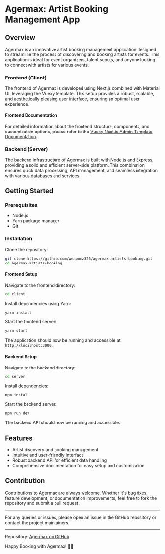 # Agermax: Artist Booking Management App

## Overview

Agermax is an innovative artist booking management application designed to streamline the process of discovering and booking artists for events. This application is ideal for event organizers, talent scouts, and anyone looking to connect with artists for various events.

### Frontend (Client)

The frontend of Agermax is developed using Next.js combined with Material UI, leveraging the Vuexy template. This setup provides a robust, scalable, and aesthetically pleasing user interface, ensuring an optimal user experience. 

#### Frontend Documentation
For detailed information about the frontend structure, components, and customization options, please refer to the [Vuexy Next.js Admin Template Documentation](https://demos.pixinvent.com/vuexy-nextjs-admin-template/documentation/guide/).

### Backend (Server)

The backend infrastructure of Agermax is built with Node.js and Express, providing a solid and efficient server-side platform. This combination ensures quick data processing, API management, and seamless integration with various databases and services.

## Getting Started

### Prerequisites

- Node.js
- Yarn package manager
- Git

### Installation

Clone the repository:

```bash
git clone https://github.com/weaponz326/agermax-artists-booking.git
cd agermax-artists-booking
```

#### Frontend Setup

Navigate to the frontend directory:

```bash
cd client
```

Install dependencies using Yarn:

```bash
yarn install
```

Start the frontend server:

```bash
yarn start
```

The application should now be running and accessible at `http://localhost:3000`.

#### Backend Setup

Navigate to the backend directory:

```bash
cd server
```

Install dependencies:

```bash
npm install
```

Start the backend server:

```bash
npm run dev
```

The backend API should now be running and accessible.

## Features

- Artist discovery and booking management
- Intuitive and user-friendly interface
- Robust backend API for efficient data handling
- Comprehensive documentation for easy setup and customization

## Contribution

Contributions to Agermax are always welcome. Whether it's bug fixes, feature development, or documentation improvements, feel free to fork the repository and submit a pull request.

---

For any queries or issues, please open an issue in the GitHub repository or contact the project maintainers.

---

Repository: [Agermax on GitHub](https://github.com/weaponz326/agermax-artists-booking.git)

Happy Booking with Agermax! 🎉🎶

